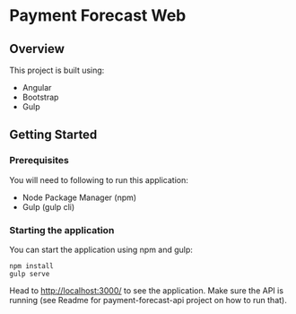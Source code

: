 Payment Forecast Web
==============================

Overview
--------

This project is built using:

- Angular
- Bootstrap
- Gulp

Getting Started
---------------

### Prerequisites

You will need to following to run this application:

- Node Package Manager (npm)
- Gulp (gulp cli)

### Starting the application

You can start the application using npm and gulp:

```
npm install
gulp serve
```

Head to <http://localhost:3000/> to see the application. Make sure the API is running (see Readme for payment-forecast-api project on how to run that).
